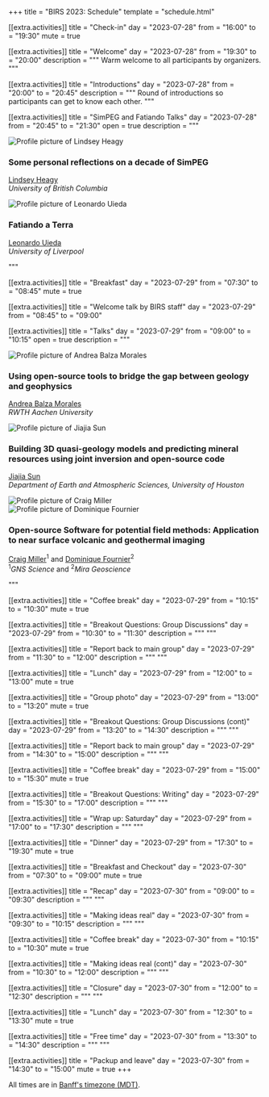 +++
title = "BIRS 2023: Schedule"
template = "schedule.html"

[[extra.activities]]
title = "Check-in"
day = "2023-07-28"
from = "16:00"
to = "19:30"
mute = true

[[extra.activities]]
title = "Welcome"
day = "2023-07-28"
from = "19:30"
to = "20:00"
description = """
Warm welcome to all participants by organizers.
"""

[[extra.activities]]
title = "Introductions"
day = "2023-07-28"
from = "20:00"
to = "20:45"
description = """
Round of introductions so participants can get to know each other.
"""

[[extra.activities]]
title = "SimPEG and Fatiando Talks"
day = "2023-07-28"
from = "20:45"
to = "21:30"
open = true
description = """
<div class="talk-summary">
<div class="flex-1">
    <img class="speaker" src="/images/lindsey-heagy.jpg" alt="Profile picture of Lindsey Heagy">
</div>
<div class="talk-title">
    <h3>Some personal reflections on a decade of SimPEG</h3>
    <p>
    <a href="https://lindseyjh.ca/">Lindsey Heagy</a>
    <br>
    <em>University of British Columbia</em>
    </p>
</div>
</div>

<div class="talk-summary">
<div class="flex-1">
    <img class="speaker" src="/images/leo-uieda.jpg" alt="Profile picture of Leonardo Uieda">
</div>
<div class="talk-title">
    <h3>Fatiando a Terra</h3>
    <p>
    <a href="https://leouieda.com">Leonardo Uieda</a>
    <br>
    <em>University of Liverpool</em>
    </p>
</div>
</div>
"""

[[extra.activities]]
title = "Breakfast"
day = "2023-07-29"
from = "07:30"
to = "08:45"
mute = true

[[extra.activities]]
title = "Welcome talk by BIRS staff"
day = "2023-07-29"
from = "08:45"
to = "09:00"

[[extra.activities]]
title = "Talks"
day = "2023-07-29"
from = "09:00"
to = "10:15"
open = true
description = """

<div class="talk-summary">
<div class="flex-1">
    <img class="speaker" src="/images/andrea-balza-morales.jpg" alt="Profile picture of Andrea Balza Morales">
</div>
<div class="talk-title">
    <h3>Using open-source tools to bridge the gap between geology and geophysics</h3>
    <p>
    <a href="https://www.andreabalza.com">Andrea Balza Morales</a>
    <br>
    <em>RWTH Aachen University</em>
    </p>
</div>
</div>

<div class="talk-summary">
<div class="flex-1">
    <img class="speaker" src="/images/jiajia-sun.jpg" alt="Profile picture of Jiajia Sun">
</div>
<div class="talk-title">
    <h3>Building 3D quasi-geology models and predicting mineral resources using joint inversion and open-source code</h3>
    <p>
    <a href="https://sites.google.com/view/jiajiasun">Jiajia Sun</a>
    <br>
    <em>Department of Earth and Atmospheric Sciences, University of Houston</em>
    </p>
</div>
</div>

<div class="talk-summary">
<div class="speakers">
    <div class="flex-1">
        <img class="speaker" src="/images/craig-miller.jpg" alt="Profile picture of Craig Miller">
    </div>
    <div class="flex-1">
        <img class="speaker" src="/images/dom-fournier.jpg" alt="Profile picture of Dominique Fournier">
    </div>
</div>
<div class="talk-title">
    <h3>Open-source Software for potential field methods: Application to near surface volcanic and geothermal imaging</h3>
    <p>
    <a href="https://www.gns.cri.nz/about-us/staff-search/craig-miller">Craig Miller</a><sup>1</sup>
    and
    <a href="https://github.com/fourndo">Dominique Fournier</a><sup>2</sup>
    <br>
    <sup>1</sup><em>GNS Science</em>
    and
    <sup>2</sup><em>Mira Geoscience</em>
    </p>
</div>
</div>
"""

[[extra.activities]]
title = "Coffee break"
day = "2023-07-29"
from = "10:15"
to = "10:30"
mute = true

[[extra.activities]]
title = "Breakout Questions: Group Discussions"
day = "2023-07-29"
from = "10:30"
to = "11:30"
description = """
"""

[[extra.activities]]
title = "Report back to main group"
day = "2023-07-29"
from = "11:30"
to = "12:00"
description = """
"""

[[extra.activities]]
title = "Lunch"
day = "2023-07-29"
from = "12:00"
to = "13:00"
mute = true

[[extra.activities]]
title = "Group photo"
day = "2023-07-29"
from = "13:00"
to = "13:20"
mute = true

[[extra.activities]]
title = "Breakout Questions: Group Discussions (cont)"
day = "2023-07-29"
from = "13:20"
to = "14:30"
description = """
"""

[[extra.activities]]
title = "Report back to main group"
day = "2023-07-29"
from = "14:30"
to = "15:00"
description = """
"""

[[extra.activities]]
title = "Coffee break"
day = "2023-07-29"
from = "15:00"
to = "15:30"
mute = true

[[extra.activities]]
title = "Breakout Questions: Writing"
day = "2023-07-29"
from = "15:30"
to = "17:00"
description = """
"""

[[extra.activities]]
title = "Wrap up: Saturday"
day = "2023-07-29"
from = "17:00"
to = "17:30"
description = """
"""

[[extra.activities]]
title = "Dinner"
day = "2023-07-29"
from = "17:30"
to = "19:30"
mute = true




[[extra.activities]]
title = "Breakfast and Checkout"
day = "2023-07-30"
from = "07:30"
to = "09:00"
mute = true

[[extra.activities]]
title = "Recap"
day = "2023-07-30"
from = "09:00"
to = "09:30"
description = """
"""

[[extra.activities]]
title = "Making ideas real"
day = "2023-07-30"
from = "09:30"
to = "10:15"
description = """
"""

[[extra.activities]]
title = "Coffee break"
day = "2023-07-30"
from = "10:15"
to = "10:30"
mute = true

[[extra.activities]]
title = "Making ideas real (cont)"
day = "2023-07-30"
from = "10:30"
to = "12:00"
description = """
"""

[[extra.activities]]
title = "Closure"
day = "2023-07-30"
from = "12:00"
to = "12:30"
description = """
"""

[[extra.activities]]
title = "Lunch"
day = "2023-07-30"
from = "12:30"
to = "13:30"
mute = true

[[extra.activities]]
title = "Free time"
day = "2023-07-30"
from = "13:30"
to = "14:30"
description = """
"""

[[extra.activities]]
title = "Packup and leave"
day = "2023-07-30"
from = "14:30"
to = "15:00"
mute = true
+++

All times are in [Banff's timezone
(MDT)](https://www.timeanddate.com/time/zone/canada/banff).
